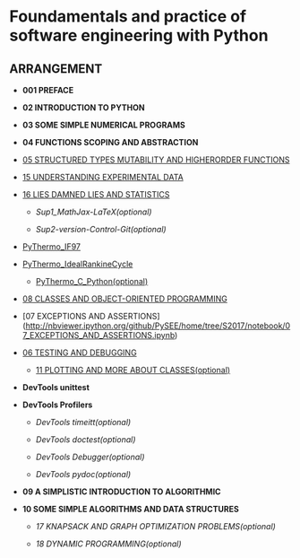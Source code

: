 
# Foundamentals and practice of software engineering with Python

## ARRANGEMENT

* **001 PREFACE**

* **02 INTRODUCTION TO PYTHON**

* **03 SOME SIMPLE NUMERICAL PROGRAMS**

* **04 FUNCTIONS SCOPING AND ABSTRACTION**

* [05 STRUCTURED TYPES MUTABILITY AND HIGHERORDER FUNCTIONS](http://nbviewer.ipython.org/github/PySEE/home/tree/S2017/notebook/05_STRUCTURED_TYPES_MUTABILITY_AND_HIGHERORDER_FUNCTIONS.ipynb)

* [15 UNDERSTANDING EXPERIMENTAL DATA](http://nbviewer.ipython.org/github/PySEE/home/tree/S2017/notebook/15_UNDERSTANDING_EXPERIMENTAL_DATA.ipynb)

* [16 LIES DAMNED LIES AND STATISTICS](http://nbviewer.ipython.org/github/PySEE/home/tree/S2017/notebook/16_LIES_DAMNED_LIES_AND_STATISTICS.ipynb)
  
  * *Sup1_MathJax-LaTeX(optional)*

  * *Sup2-version-Control-Git(optional)*

* [PyThermo_IF97](http://nbviewer.ipython.org/github/PySEE/home/tree/S2017/notebook/PyThermo_IF97.ipynb)

* [PyThermo_IdealRankineCycle](http://nbviewer.ipython.org/github/PySEE/home/tree/S2017/notebook/PyThermo_IdealRankineCycle.ipynb)

  * [PyThermo_C_Python(optional)](http://nbviewer.ipython.org/github/PySEE/home/tree/S2017/notebook/PyThermo_C_Python.ipynb)

* [08 CLASSES AND OBJECT-ORIENTED PROGRAMMING](http://nbviewer.ipython.org/github/PySEE/home/tree/S2017/notebook/08_CLASSES_AND_OBJECT-ORIENTED_PROGRAMMING.ipynb.ipynb)

* [07 EXCEPTIONS AND ASSERTIONS]  (http://nbviewer.ipython.org/github/PySEE/home/tree/S2017/notebook/07_EXCEPTIONS_AND_ASSERTIONS.ipynb)

* [06 TESTING AND DEBUGGING](http://nbviewer.ipython.org/github/PySEE/home/tree/S2017/notebook/06_TESTING_AND_DEBUGGING.ipynb)

  * [11 PLOTTING AND MORE ABOUT CLASSES(optional)](http://nbviewer.ipython.org/github/PySEE/home/tree/S2017/notebook/11_PLOTTING_AND_MORE_ABOUT_CLASSES.ipynb)

* **DevTools unittest**

* **DevTools Profilers**

  * *DevTools timeitt(optional)*

  * *DevTools doctest(optional)*

  * *DevTools Debugger(optional)*

  * *DevTools pydoc(optional)*

* **09 A SIMPLISTIC INTRODUCTION TO ALGORITHMIC**

* **10 SOME SIMPLE ALGORITHMS AND DATA STRUCTURES**

  * *17 KNAPSACK AND GRAPH OPTIMIZATION PROBLEMS(optional)*

  * *18 DYNAMIC PROGRAMMING(optional)*



  


